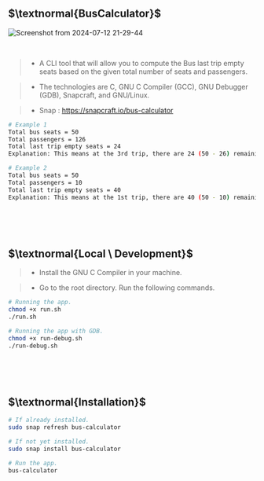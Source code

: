 ## $\textnormal{BusCalculator}$

![Screenshot from 2024-07-12 21-29-44](https://github.com/user-attachments/assets/a613d87a-9522-49d9-b0ba-36fbf74f2420)

<br />

> - A CLI tool that will allow you to compute the Bus last trip empty
    seats based on the given total number of seats and passengers.

> - The technologies are C, GNU C Compiler (GCC), GNU Debugger (GDB), Snapcraft, and GNU/Linux.

> - Snap : https://snapcraft.io/bus-calculator

```bash
# Example 1
Total bus seats = 50
Total passengers = 126
Total last trip empty seats = 24
Explanation: This means at the 3rd trip, there are 24 (50 - 26) remaining seats.

# Example 2
Total bus seats = 50
Total passengers = 10
Total last trip empty seats = 40
Explanation: This means at the 1st trip, there are 40 (50 - 10) remaining seats.
```


<br />
<br />
<br />



## $\textnormal{Local \ Development}$

> - Install the GNU C Compiler in your machine.

> - Go to the root directory. Run the following commands.

```bash
# Running the app.
chmod +x run.sh
./run.sh

# Running the app with GDB.
chmod +x run-debug.sh
./run-debug.sh
```

<br />
<br />
<br />



## $\textnormal{Installation}$

```bash
# If already installed.
sudo snap refresh bus-calculator

# If not yet installed.
sudo snap install bus-calculator

# Run the app.
bus-calculator
```
